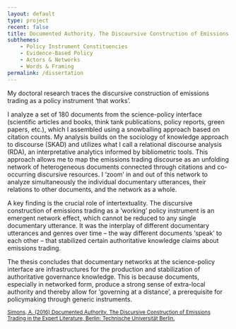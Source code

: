 ```yaml
---
layout: default
type: project
recent: false
title: Documented Authority. The Discoursive Construction of Emissions Trading
subthemes: 
    - Policy Instrument Constituencies
    - Evidence-Based Policy
    - Actors & Networks
    - Words & Framing
permalink: /dissertation
---
```


My doctoral research traces the discursive construction of emissions trading as a policy instrument ‘that works’.

I analyze a set of 180 documents from the science-policy interface (scientific articles and books, think tank publications, policy reports, green papers, etc.), which I assembled using a snowballing approach based on citation counts. My analysis builds on the sociology of knowledge approach to discourse (SKAD) and utilizes what I call a relational discourse analysis (RDA), an interpretative analytics informed by bibliometric tools. This approach allows me to map the emissions trading discourse as an unfolding network of heterogeneous documents connected through citations and co-occurring discursive resources. I ‘zoom’ in and out of this network to analyze simultaneously the individual documentary utterances, their relations to other documents, and the network as a whole.

A key finding is the crucial role of intertextuality. The discursive construction of emissions trading as a ‘working’ policy instrument is an emergent network effect, which cannot be reduced to any single documentary utterance. It was the interplay of different documentary utterances and genres over time – the way different documents ‘speak’ to each other – that stabilized certain authoritative knowledge claims about emissions trading.

The thesis concludes that documentary networks at the science-policy interface are infrastructures for the production and stabilization of authoritative governance knowledge. This is because documents, especially in networked form, produce a strong sense of extra-local authority and thereby allow for ‘governing at a distance’, a prerequisite for policymaking through generic instruments.


<small>
    <a href="https://depositonce.tu-berlin.de/bitstream/11303/5974/4/simons_arno.pdf">
        Simons, A. (2016) Documented Authority. The Discursive Construction of Emissions Trading in the Expert Literature, Berlin: Technische Universität Berlin.
    </a>
</small>